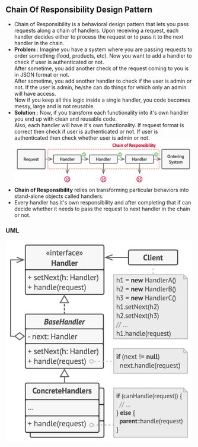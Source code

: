 ## Chain Of Responsibility Design Pattern
- Chain of Responsibility is a behavioral design pattern that lets you pass requests along a chain of handlers. Upon receiving a request, each handler decides either to process the request or to pass it to the next handler in the chain.
- **Problem** : Imagine you have a system where you are passing requests to order something (food, products, etc). 
Now you want to add a handler to check if user is authenticated or not. \
After sometime, you add another check of the request coming to you is in JSON format or not. \
After sometime, you add another handler to check if the user is admin or not. If the user is admin, he/she can do things for which only an admin will have access. \
Now if you keep all this logic inside a single handler, you code becomes messy, large and is not reusable.
- **Solution** : Now, if you transform each functionality into it's own handler you end up with clean and reusable code. \
Also, each handler will have it's own functionality. If request format is correct then check if user is authenticated or not. If user is authenticated then check whether user is admin or not.
![solution](../resources/images/chainOfResponsibilitySolution.png)
- **Chain of Responsibility** relies on transforming particular behaviors into stand-alone objects called handlers.
- Every handler has it's own responsibility and after completing that if can decide whether it needs to pass the request to next handler in the chain or not.

### UML 
![chain of responsibility uml](../resources/images/ChainOfResponsibilityUML.png)
